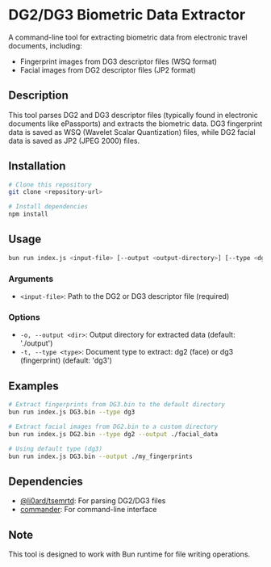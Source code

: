 # DG2/DG3 Biometric Data Extractor

A command-line tool for extracting biometric data from electronic travel documents, including:
- Fingerprint images from DG3 descriptor files (WSQ format)
- Facial images from DG2 descriptor files (JP2 format)

## Description

This tool parses DG2 and DG3 descriptor files (typically found in electronic documents like ePassports) and extracts the biometric data. DG3 fingerprint data is saved as WSQ (Wavelet Scalar Quantization) files, while DG2 facial data is saved as JP2 (JPEG 2000) files.

## Installation

```bash
# Clone this repository
git clone <repository-url>

# Install dependencies
npm install
```

## Usage

```bash
bun run index.js <input-file> [--output <output-directory>] [--type <dg2|dg3>]
```

### Arguments

- `<input-file>`: Path to the DG2 or DG3 descriptor file (required)

### Options

- `-o, --output <dir>`: Output directory for extracted data (default: './output')
- `-t, --type <type>`: Document type to extract: dg2 (face) or dg3 (fingerprint) (default: 'dg3')

## Examples

```bash
# Extract fingerprints from DG3.bin to the default directory
bun run index.js DG3.bin --type dg3

# Extract facial images from DG2.bin to a custom directory
bun run index.js DG2.bin --type dg2 --output ./facial_data

# Using default type (dg3)
bun run index.js DG3.bin --output ./my_fingerprints
```

## Dependencies

- [@li0ard/tsemrtd](https://www.npmjs.com/package/@li0ard/tsemrtd): For parsing DG2/DG3 files
- [commander](https://www.npmjs.com/package/commander): For command-line interface

## Note

This tool is designed to work with Bun runtime for file writing operations.